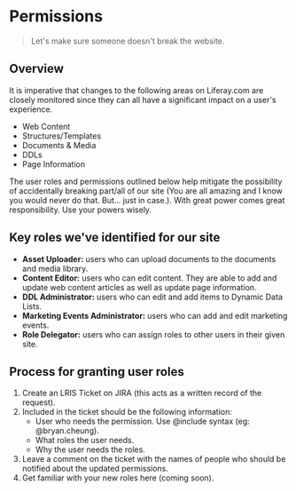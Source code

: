 # Permissions
> Let's make sure someone doesn't break the website.

## Overview
It is imperative that changes to the following areas on Liferay.com are closely monitored since they can all have a significant impact on a user's experience.
- Web Content
- Structures/Templates
- Documents & Media
- DDLs
- Page Information

The user roles and permissions outlined below help mitigate the possibility of accidentally breaking part/all of our site (You are all amazing and I know you would never do that. But... just in case.). With great power comes great responsibility. Use your powers wisely.

## Key roles we've identified for our site
- **Asset Uploader:** users who can upload documents to the documents and media library.
- **Content Editor:** users who can edit content. They are able to add and update web content articles as well as update page information.
- **DDL Administrator:** users who can edit and add items to Dynamic Data Lists.
- **Marketing Events Administrator:** users who can add and edit marketing events.
- **Role Delegator:** users who can assign roles to other users in their given site.

## Process for granting user roles
1. Create an LRIS Ticket on JIRA (this acts as a written record of the request).
2. Included in the ticket should be the following information:
	- User who needs the permission. Use @include syntax (eg: @bryan.cheung).
	- What roles the user needs.
	- Why the user needs the roles.
3. Leave a comment on the ticket with the names of people who should be notified about the updated permissions.
4. Get familiar with your new roles here (coming soon).